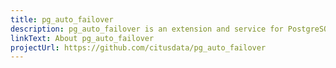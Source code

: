 ```yaml
---
title: pg_auto_failover
description: pg_auto_failover is an extension and service for PostgreSQL that monitors and manages automated failover for a Postgres cluster
linkText: About pg_auto_failover
projectUrl: https://github.com/citusdata/pg_auto_failover
---
```

